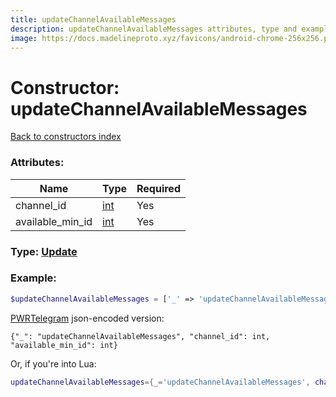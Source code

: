 ```yaml
---
title: updateChannelAvailableMessages
description: updateChannelAvailableMessages attributes, type and example
image: https://docs.madelineproto.xyz/favicons/android-chrome-256x256.png
---
```

# Constructor: updateChannelAvailableMessages  
[Back to constructors index](index.md)



### Attributes:

| Name     |    Type       | Required |
|----------|---------------|----------|
|channel\_id|[int](../types/int.md) | Yes|
|available\_min\_id|[int](../types/int.md) | Yes|



### Type: [Update](../types/Update.md)


### Example:

```php
$updateChannelAvailableMessages = ['_' => 'updateChannelAvailableMessages', 'channel_id' => int, 'available_min_id' => int];
```  

[PWRTelegram](https://pwrtelegram.xyz) json-encoded version:

```
{"_": "updateChannelAvailableMessages", "channel_id": int, "available_min_id": int}
```


Or, if you're into Lua:

```lua
updateChannelAvailableMessages={_='updateChannelAvailableMessages', channel_id=int, available_min_id=int}

```


